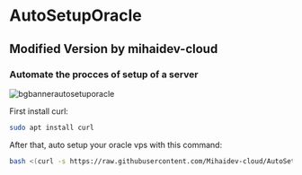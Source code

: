 # AutoSetupOracle
## Modified Version by mihaidev-cloud
### Automate the procces of setup of a server

![bgbannerautosetuporacle](https://github.com/Mihaidev-cloud/AutoSetupOracle/assets/69433258/db196d6c-86e7-4fe8-8ab3-288542107d34)

First install curl:

```bash
sudo apt install curl
```
After that, auto setup your oracle vps with this command:

```bash
bash <(curl -s https://raw.githubusercontent.com/Mihaidev-cloud/AutoSetupOracle/main/setup.sh)
```
